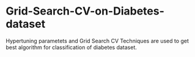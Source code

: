 # Grid-Search-CV-on-Diabetes-dataset
Hypertuning parametets and Grid Search CV Techniques are used to get best algorithm for classification of diabetes dataset.
